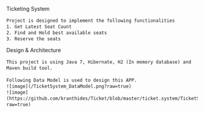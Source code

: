 Ticketing System

    Project is designed to implement the following functionalities 
    1. Get Latest Seat Count 
    2. Find and Hold best available seats 
    3. Reserve the seats
    
Design & Architecture 
	
	This project is using Java 7, Hibernate, H2 (In memory database) and Maven build tool.
	
	Following Data Model is used to design this APP. 
	![image](/TicketSystem_DataModel.png?raw=true)
	![image](https://github.com/kranthides/Ticket/blob/master/ticket.system/TicketSystem_DataModel.png??raw=true)

